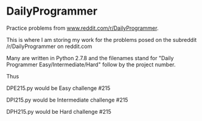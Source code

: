 # DailyProgrammer
Practice problems from www.reddit.com/r/DailyProgrammer. 

This is where I am storing my work for the problems posed on the subreddit /r/DailyProgrammer on reddit.com

Many are written in Python 2.7.8 and the filenames stand for "Daily Programmer Easy/Intermediate/Hard" follow by the project number.

Thus

DPE215.py would be Easy challenge #215

DPI215.py would be Intermediate challenge #215
      
DPH215.py would be Hard challenge #215
      
